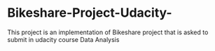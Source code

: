 # Bikeshare-Project-Udacity-
This project is an implementation of Bikeshare project that is asked to submit in udacity course Data Analysis 
